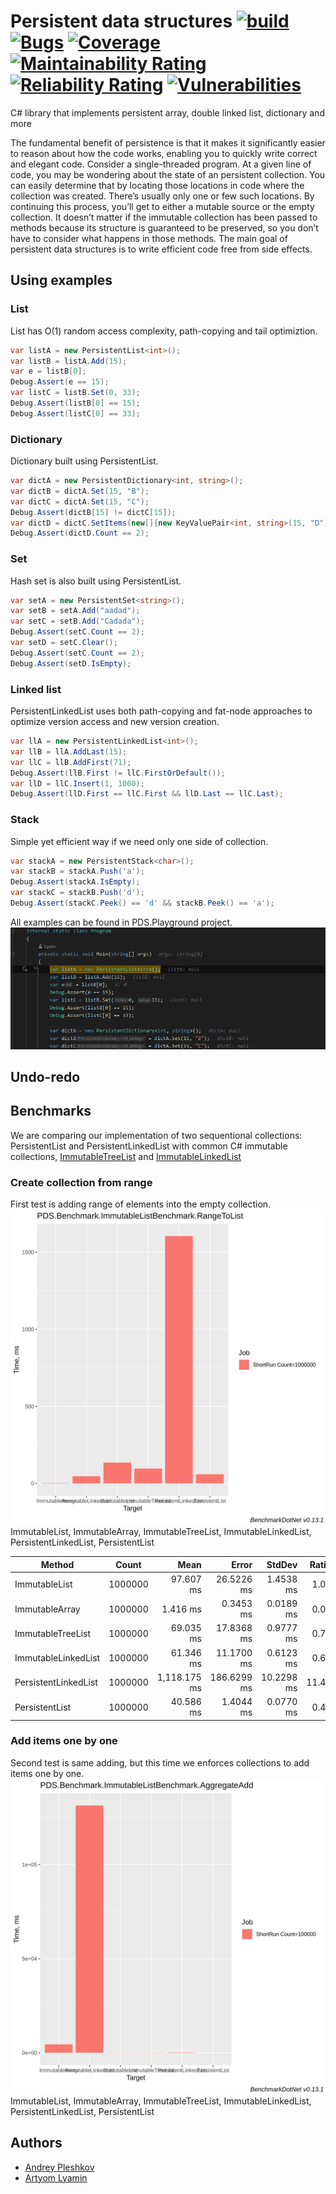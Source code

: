 # Persistent data structures [![build](https://github.com/6gales/persistent-data-structure/actions/workflows/dotnet.yml/badge.svg?branch=main)](https://github.com/6gales/persistent-data-structure/actions/workflows/dotnet.yml) [![Bugs](https://sonarcloud.io/api/project_badges/measure?project=6gales_persistent-data-structure&metric=bugs)](https://sonarcloud.io/summary/new_code?id=6gales_persistent-data-structure) [![Coverage](https://sonarcloud.io/api/project_badges/measure?project=6gales_persistent-data-structure&metric=coverage)](https://sonarcloud.io/summary/new_code?id=6gales_persistent-data-structure) [![Maintainability Rating](https://sonarcloud.io/api/project_badges/measure?project=6gales_persistent-data-structure&metric=sqale_rating)](https://sonarcloud.io/summary/new_code?id=6gales_persistent-data-structure) [![Reliability Rating](https://sonarcloud.io/api/project_badges/measure?project=6gales_persistent-data-structure&metric=reliability_rating)](https://sonarcloud.io/summary/new_code?id=6gales_persistent-data-structure) [![Vulnerabilities](https://sonarcloud.io/api/project_badges/measure?project=6gales_persistent-data-structure&metric=vulnerabilities)](https://sonarcloud.io/summary/new_code?id=6gales_persistent-data-structure)
C# library that implements persistent array, double linked list, dictionary and more

The fundamental benefit of persistence is that it makes it significantly easier to reason about how the code works, enabling you to quickly write correct and elegant code. Consider a single-threaded program. At a given line of code, you may be wondering about the state of an persistent collection. You can easily determine that by locating those locations in code where the collection was created. There’s usually only one or few such locations. By continuing this process, you’ll get to either a mutable source or the empty collection. It doesn’t matter if the immutable collection has been passed to methods because its structure is guaranteed to be preserved, so you don’t have to consider what happens in those methods.
The main goal of persistent data structures is to write efficient code free from side effects.

## Using examples
### List
List has O(1) random access complexity, path-copying and tail optimiztion.
```cs
var listA = new PersistentList<int>();
var listB = listA.Add(15);
var e = listB[0];
Debug.Assert(e == 15);
var listC = listB.Set(0, 33);
Debug.Assert(listB[0] == 15);
Debug.Assert(listC[0] == 33);
```
### Dictionary
Dictionary built using PersistentList.
```cs
var dictA = new PersistentDictionary<int, string>();
var dictB = dictA.Set(15, "B");
var dictC = dictA.Set(15, "C");
Debug.Assert(dictB[15] != dictC[15]);
var dictD = dictC.SetItems(new[]{new KeyValuePair<int, string>(15, "D"), new KeyValuePair<int, string>(87, "A")});
Debug.Assert(dictD.Count == 2);
```
### Set
Hash set is also built using PersistentList.
```cs
var setA = new PersistentSet<string>();
var setB = setA.Add("aadad");
var setC = setB.Add("Cadada");
Debug.Assert(setC.Count == 2);
var setD = setC.Clear();
Debug.Assert(setC.Count == 2);
Debug.Assert(setD.IsEmpty);
```
### Linked list
PersistentLinkedList uses both path-copying and fat-node approaches to optimize version access and new version creation.
```cs
var llA = new PersistentLinkedList<int>();
var llB = llA.AddLast(15);
var llC = llB.AddFirst(71);
Debug.Assert(llB.First != llC.FirstOrDefault());
var llD = llC.Insert(1, 1000);
Debug.Assert(llD.First == llC.First && llD.Last == llC.Last);
```
### Stack
Simple yet efficient way if we need only one side of collection.
```cs
var stackA = new PersistentStack<char>();
var stackB = stackA.Push('a');
Debug.Assert(stackA.IsEmpty);
var stackC = stackB.Push('d');
Debug.Assert(stackC.Peek() == 'd' && stackB.Peek() == 'a');
```

All examples can be found in PDS.Playground project.<br />
![Alt Text](/resourses/demo.gif)

## Undo-redo

## Benchmarks
We are comparing our implementation of two sequentional collections: PersistentList and PersistentLinkedList with common C# immutable collections, [ImmutableTreeList](https://github.com/tunnelvisionlabs/dotnet-trees) and [ImmutableLinkedList](https://github.com/madelson/ImmutableLinkedList)

### Create collection from range
First test is adding range of elements into the empty collection.
![First bench results](/resourses/first.png)
ImmutableList, ImmutableArray, ImmutableTreeList, ImmutableLinkedList, PersistentLinkedList, PersistentList

|               Method |   Count |         Mean |       Error |     StdDev | Ratio | RatioSD |
|--------------------- |-------- |-------------:|------------:|-----------:|------:|--------:|
|        ImmutableList | 1000000 |    97.607 ms |  26.5226 ms |  1.4538 ms |  1.00 |    0.00 |
|       ImmutableArray | 1000000 |     1.416 ms |   0.3453 ms |  0.0189 ms |  0.01 |    0.00 |
|    ImmutableTreeList | 1000000 |    69.035 ms |  17.8368 ms |  0.9777 ms |  0.71 |    0.01 |
|  ImmutableLinkedList | 1000000 |    61.346 ms |  11.1700 ms |  0.6123 ms |  0.63 |    0.01 |
| PersistentLinkedList | 1000000 | 1,118.175 ms | 186.6299 ms | 10.2298 ms | 11.46 |    0.27 |
|       PersistentList | 1000000 |    40.586 ms |   1.4044 ms |  0.0770 ms |  0.42 |    0.01 |

### Add items one by one
Second test is same adding, but this time we enforces collections to add items one by one.
![Second bench results](/resourses/second.png)
ImmutableList, ImmutableArray, ImmutableTreeList, ImmutableLinkedList, PersistentLinkedList, PersistentList

## Authors
 - [Andrey Pleshkov](https://github.com/6gales)
 - [Artyom Lyamin](https://github.com/YGAR84)